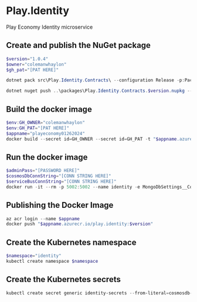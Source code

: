 # Play.Identity

Play Economy Identity microservice

## Create and publish the NuGet package

```powershell
$version="1.0.4"
$owner="colemanwhaylon"
$gh_pat="[PAT HERE]"

dotnet pack src\Play.Identity.Contracts\ --configuration Release -p:PackageVersion=$version -p:RepositoryUrl=https://github.com/$owner/play.identity -o ..\packages

dotnet nuget push ..\packages\Play.Identity.Contracts.$version.nupkg --api-key $gh_pat --source "github"
```

## Build the docker image

```powershell
$env:GH_OWNER="colemanwhaylon"
$env:GH_PAT="[PAT HERE]"
$appname="playeconomy01262024"
docker build --secret id=GH_OWNER --secret id=GH_PAT -t "$appname.azurecr.io/play.identity:$version" .
```

## Run the docker image

```powershell
$adminPass="[PASSWORD HERE]"
$cosmosDbConnString="[CONN STRING HERE]"
$serviceBusConnString="[CONN STRING HERE]"
docker run -it --rm -p 5002:5002 --name identity -e MongoDbSettings__ConnectionString=$cosmosDbConnString -e ServiceBusSettings__ConnectionString=$serviceBusConnString -e ServiceSettings__MessageBroker="SERVICEBUS" -e IdentitySettings__AdminUserPassword=$adminPass  play.identity:$version
```

## Publishing the Docker Image

```powershell
az acr login --name $appname
docker push "$appname.azurecr.io/play.identity:$version"
```

## Create the Kubernetes namespace

```powershell
$namespace="identity"
kubectl create namespace $namespace
```

## Create the Kubernetes secrets

```powershell
kubectl create secret generic identity-secrets --from-literal=cosmosdb-connectionstring=$cosmosDbConnString --from-literal=servicebus-connectionstring=$serviceBusConnString --from-literal=admin-password=$adminPass -n $namespace
```
